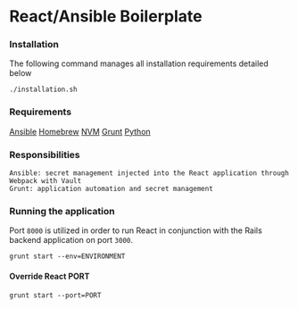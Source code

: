# React/Ansible Boilerplate

### Installation

The following command manages all installation requirements detailed below

```
./installation.sh
```

### Requirements

[Ansible](https://www.ansible.com/)
[Homebrew](https://brew.sh/)
[NVM](https://github.com/creationix/nvm#installation)
[Grunt](https://gruntjs.com/)
[Python](https://www.python.org/)

### Responsibilities

```
Ansible: secret management injected into the React application through Webpack with Vault
Grunt: application automation and secret management
```

### Running the application

Port `8000` is utilized in order to run React in conjunction with the Rails backend application on port `3000`.

```
grunt start --env=ENVIRONMENT
```

#### Override React PORT

```
grunt start --port=PORT
```
